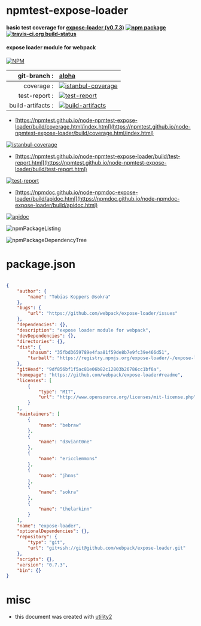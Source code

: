 # npmtest-expose-loader

#### basic test coverage for  [expose-loader (v0.7.3)](https://github.com/webpack/expose-loader#readme)  [![npm package](https://img.shields.io/npm/v/npmtest-expose-loader.svg?style=flat-square)](https://www.npmjs.org/package/npmtest-expose-loader) [![travis-ci.org build-status](https://api.travis-ci.org/npmtest/node-npmtest-expose-loader.svg)](https://travis-ci.org/npmtest/node-npmtest-expose-loader)

#### expose loader module for webpack

[![NPM](https://nodei.co/npm/expose-loader.png?downloads=true&downloadRank=true&stars=true)](https://www.npmjs.com/package/expose-loader)

| git-branch : | [alpha](https://github.com/npmtest/node-npmtest-expose-loader/tree/alpha)|
|--:|:--|
| coverage : | [![istanbul-coverage](https://npmtest.github.io/node-npmtest-expose-loader/build/coverage.badge.svg)](https://npmtest.github.io/node-npmtest-expose-loader/build/coverage.html/index.html)|
| test-report : | [![test-report](https://npmtest.github.io/node-npmtest-expose-loader/build/test-report.badge.svg)](https://npmtest.github.io/node-npmtest-expose-loader/build/test-report.html)|
| build-artifacts : | [![build-artifacts](https://npmtest.github.io/node-npmtest-expose-loader/glyphicons_144_folder_open.png)](https://github.com/npmtest/node-npmtest-expose-loader/tree/gh-pages/build)|

- [https://npmtest.github.io/node-npmtest-expose-loader/build/coverage.html/index.html](https://npmtest.github.io/node-npmtest-expose-loader/build/coverage.html/index.html)

[![istanbul-coverage](https://npmtest.github.io/node-npmtest-expose-loader/build/screenCapture.buildCi.browser.%252Ftmp%252Fbuild%252Fcoverage.lib.html.png)](https://npmtest.github.io/node-npmtest-expose-loader/build/coverage.html/index.html)

- [https://npmtest.github.io/node-npmtest-expose-loader/build/test-report.html](https://npmtest.github.io/node-npmtest-expose-loader/build/test-report.html)

[![test-report](https://npmtest.github.io/node-npmtest-expose-loader/build/screenCapture.buildCi.browser.%252Ftmp%252Fbuild%252Ftest-report.html.png)](https://npmtest.github.io/node-npmtest-expose-loader/build/test-report.html)

- [https://npmdoc.github.io/node-npmdoc-expose-loader/build/apidoc.html](https://npmdoc.github.io/node-npmdoc-expose-loader/build/apidoc.html)

[![apidoc](https://npmdoc.github.io/node-npmdoc-expose-loader/build/screenCapture.buildCi.browser.%252Ftmp%252Fbuild%252Fapidoc.html.png)](https://npmdoc.github.io/node-npmdoc-expose-loader/build/apidoc.html)

![npmPackageListing](https://npmtest.github.io/node-npmtest-expose-loader/build/screenCapture.npmPackageListing.svg)

![npmPackageDependencyTree](https://npmtest.github.io/node-npmtest-expose-loader/build/screenCapture.npmPackageDependencyTree.svg)



# package.json

```json

{
    "author": {
        "name": "Tobias Koppers @sokra"
    },
    "bugs": {
        "url": "https://github.com/webpack/expose-loader/issues"
    },
    "dependencies": {},
    "description": "expose loader module for webpack",
    "devDependencies": {},
    "directories": {},
    "dist": {
        "shasum": "35fbd3659789e4faa81f59de8b7e9fc39e466d51",
        "tarball": "https://registry.npmjs.org/expose-loader/-/expose-loader-0.7.3.tgz"
    },
    "gitHead": "9df856bf1f5ac81e06b82c12803b26786cc1bf6a",
    "homepage": "https://github.com/webpack/expose-loader#readme",
    "licenses": [
        {
            "type": "MIT",
            "url": "http://www.opensource.org/licenses/mit-license.php"
        }
    ],
    "maintainers": [
        {
            "name": "bebraw"
        },
        {
            "name": "d3viant0ne"
        },
        {
            "name": "ericclemmons"
        },
        {
            "name": "jhnns"
        },
        {
            "name": "sokra"
        },
        {
            "name": "thelarkinn"
        }
    ],
    "name": "expose-loader",
    "optionalDependencies": {},
    "repository": {
        "type": "git",
        "url": "git+ssh://git@github.com/webpack/expose-loader.git"
    },
    "scripts": {},
    "version": "0.7.3",
    "bin": {}
}
```



# misc
- this document was created with [utility2](https://github.com/kaizhu256/node-utility2)

